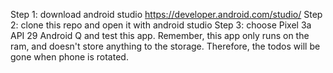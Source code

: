 Step 1: download android studio https://developer.android.com/studio/
Step 2: clone this repo and open it with android studio
Step 3: choose Pixel 3a API 29 Android Q and test this app. 
Remember, this app only runs on the ram, and doesn't store anything to the storage. 
Therefore, the todos will be gone when phone is rotated.
